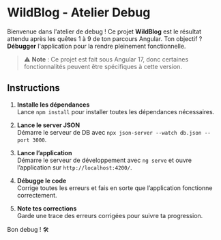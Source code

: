 # WildBlog - Atelier Debug

Bienvenue dans l'atelier de debug ! Ce projet **WildBlog** est le résultat attendu après les quêtes 1 à 9 de ton parcours Angular. Ton objectif ? **Débugger** l'application pour la rendre pleinement fonctionnelle.

> ⚠️ **Note** : Ce projet est fait sous Angular 17, donc certaines fonctionnalités peuvent être spécifiques à cette version.

## Instructions

1. **Installe les dépendances**  
   Lance `npm install` pour installer toutes les dépendances nécessaires.

2. **Lance le server JSON**  
   Démarre le serveur de DB avec `npx json-server --watch db.json --port 3000`.

3. **Lance l’application**  
   Démarre le serveur de développement avec `ng serve` et ouvre l’application sur `http://localhost:4200/`.

4. **Débugge le code**  
   Corrige toutes les erreurs et fais en sorte que l’application fonctionne correctement.

5. **Note tes corrections**  
   Garde une trace des erreurs corrigées pour suivre ta progression.

Bon debug ! 🛠️
